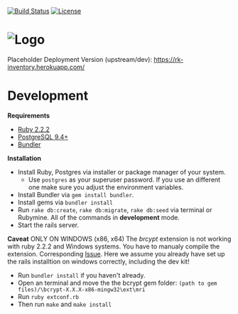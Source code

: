[![Build Status](https://api.travis-ci.org/OsnaCS/drk-funk.svg)](https://travis-ci.org/OsnaCS/drk-funk)
[![License](https://img.shields.io/badge/license-GPLv3-blue.svg)](https://github.com/OsnaCS/drk-funk/blob/master/LICENSE)

# ![Logo](https://raw.githubusercontent.com/OsnaCS/drk-funk/dev/public/ims_logo.png)
Placeholder
Deployment Version (upstream/dev): https://rk-inventory.herokuapp.com/

# Development
__Requirements__
* [Ruby 2.2.2](http://www.ruby-lang.org/en/downloads/)
* [PostgreSQL 9.4+](http://www.postgresql.org/download/)
* [Bundler](http://gembundler.com/)

__Installation__
* Install Ruby, Postgres via installer or package manager of your system.
  * Use ```postgres``` as your superuser password. If you use an different one make sure you adjust the environment variables.
* Install Bundler via ```gem install bundler```.
* Install gems via ```bundler install```
* Run ```rake db:create```, ```rake db:migrate```, ```rake db:seed``` via terminal or Rubymine. All of the commands in __development__ mode.
* Start the rails server.

__Caveat__
ONLY ON WINDOWS (x86, x64)
The _brcypt_ extension is not working with ruby 2.2.2 and Windows systems. You have to manualy compile the extension. Corresponding [Issue](https://github.com/codahale/bcrypt-ruby/issues/116).
Here we assume you already have set up the rails installtion on windows correctly, including the dev kit!

* Run ```bundler install``` if you haven't already.
* Open an terminal and move the the bcrypt gem folder: ```(path to gem files)/\bcrypt-X.X.X-x86-mingw32\ext\mri```
* Run ```ruby extconf.rb```
* Then run ```make``` and ```make install```